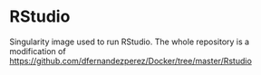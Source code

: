 # RStudio 

Singularity image used to run RStudio. The whole repository is a modification of https://github.com/dfernandezperez/Docker/tree/master/Rstudio
